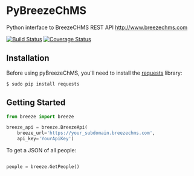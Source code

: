 PyBreezeChMS
=================

Python interface to BreezeCHMS REST API http://www.breezechms.com

[![Build Status](https://travis-ci.org/aortiz32/pyBreezeChMS.svg?branch=master)](https://travis-ci.org/aortiz32/pyBreezeChMS) [![Coverage Status](https://coveralls.io/repos/aortiz32/pyBreezeChMS/badge.png)](https://coveralls.io/r/aortiz32/pyBreezeChMS)

## Installation

Before using pyBreezeChMS, you'll need to install the [requests](http://docs.python-requests.org/en/latest/) library:

    $ sudo pip install requests

## Getting Started

```python
from breeze import breeze

breeze_api = breeze.BreezeApi(
    breeze_url='https://your_subdomain.breezechms.com',
    api_key='YourApiKey')
```

To get a JSON of all people:

```python

people = breeze.GetPeople()
```

